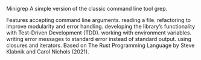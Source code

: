 Minigrep
A simple version of the classic command line tool grep.

Features
accepting command line arguments.
reading a file.
refactoring to improve modularity and error handling.
developing the library’s functionality with Test-Driven Development (TDD).
working with environment variables.
writing error messages to standard error instead of standard output.
using closures and iterators.
Based on The Rust Programming Language by Steve Klabnik and Carol Nichols (2021).
